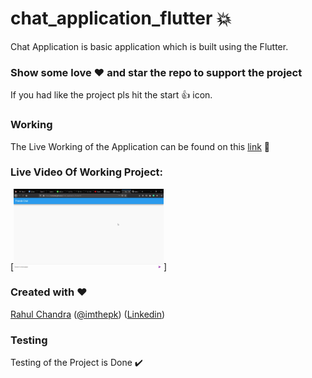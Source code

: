 # chat_application_flutter :boom:

Chat Application is basic application which is built using the Flutter.

### Show some love :heart: and star the repo to support the project

If you had like the project pls hit the start :+1: icon.

### Working 

The Live Working of the Application can be found on this [link](https://irahulcse.github.io/Chat_Application_Flutter/#/) :100: 

### Live Video Of Working Project:

 [<img src = "/assets/chatapplication.gif" width=240>]


### Created with :heart:

[Rahul Chandra](https://github.com/irahulcse) ([@imthepk](https://www.twitter.com/1rahulchandra)) ([Linkedin](https://www.linkedin.com/in/rahul-chandra-a8371b11b/))

### Testing

Testing of the Project is Done :heavy_check_mark: